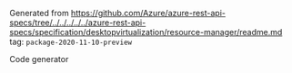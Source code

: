 Generated from https://github.com/Azure/azure-rest-api-specs/tree/../../../../../azure-rest-api-specs/specification/desktopvirtualization/resource-manager/readme.md tag: `package-2020-11-10-preview`

Code generator 


